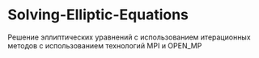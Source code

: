 # Solving-Elliptic-Equations
Решение эллиптических уравнений с использованием итерационных методов с использованием технологий MPI и OPEN_MP
